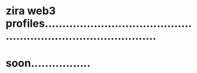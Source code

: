 # zira web3 profiles.....................................................................................
# soon.................
